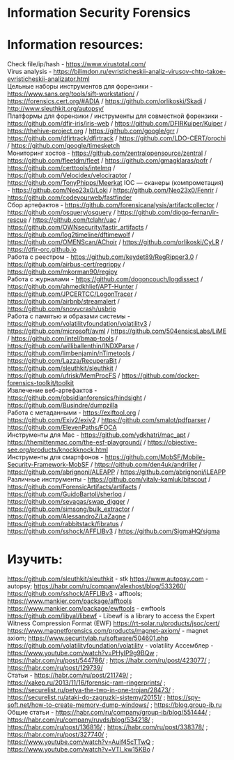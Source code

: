 # Information Security Forensics
# Information resources:
Check file/ip/hash - https://www.virustotal.com/<br>
Virus analysis - https://bilimdon.ru/evristicheskii-analiz-virusov-chto-takoe-evristicheskii-analizator.html<br>
Цельные наборы инструментов для форензики - https://www.sans.org/tools/sift-workstation/ / https://forensics.cert.org/#ADIA / https://github.com/orlikoski/Skadi / http://www.sleuthkit.org/autopsy/<br>
Платформы для форензики / инструменты для совместной форензики - https://github.com/dfir-iris/iris-web / https://github.com/DFIRKuiper/Kuiper / https://thehive-project.org / https://github.com/google/grr / https://github.com/dfirtrack/dfirtrack / https://github.com/LDO-CERT/orochi / https://github.com/google/timesketch<br>
Мониторинг хостов - https://github.com/zentralopensource/zentral / https://github.com/fleetdm/fleet / https://github.com/gmagklaras/pofr / https://github.com/certtools/intelmq / https://github.com/Velocidex/velociraptor / https://github.com/TonyPhipps/Meerkat
IOC — cканеры (компрометация) - https://github.com/Neo23x0/Loki / https://github.com/Neo23x0/Fenrir / https://github.com/codeyourweb/fastfinder<br>
Сбор артефактов - https://github.com/forensicanalysis/artifactcollector / https://github.com/osquery/osquery / https://github.com/diogo-fernan/ir-rescue / https://github.com/tclahr/uac / https://github.com/OWNsecurity/fastir_artifacts / https://github.com/log2timeline/dftimewolf / https://github.com/OMENScan/AChoir / https://github.com/orlikoski/CyLR / https://dfir-orc.github.io<br>
Работа с реестром - https://github.com/keydet89/RegRipper3.0 / https://github.com/airbus-cert/regrippy / https://github.com/mkorman90/regipy<br>
Работа с журналами - https://github.com/dogoncouch/logdissect / https://github.com/ahmedkhlief/APT-Hunter / https://github.com/JPCERTCC/LogonTracer / https://github.com/airbnb/streamalert / https://github.com/snovvcrash/usbrip <br>
Работа с памятью и образами системы - https://github.com/volatilityfoundation/volatility3 / https://github.com/microsoft/avml / https://github.com/504ensicsLabs/LiME / https://github.com/intel/bmap-tools / https://github.com/williballenthin/INDXParse / https://github.com/limbenjamin/nTimetools / https://github.com/Lazza/RecuperaBit / https://github.com/sleuthkit/sleuthkit / https://github.com/ufrisk/MemProcFS / https://github.com/docker-forensics-toolkit/toolkit <br>
Извлечение веб-артефактов - https://github.com/obsidianforensics/hindsight / https://github.com/Busindre/dumpzilla <br>
Работа с метаданными - https://exiftool.org / https://github.com/Exiv2/exiv2 / https://github.com/smalot/pdfparser / https://github.com/ElevenPaths/FOCA <br>
Инструменты для Mac - https://github.com/ydkhatri/mac_apt / https://themittenmac.com/the-esf-playground/ / https://objective-see.org/products/knockknock.html <br>
Инструменты для смартфонов - https://github.com/MobSF/Mobile-Security-Framework-MobSF / https://github.com/den4uk/andriller / https://github.com/abrignoni/ALEAPP / https://github.com/abrignoni/iLEAPP<br>
Различные инструменты - https://github.com/vitaly-kamluk/bitscout / https://github.com/ForensicArtifacts/artifacts / https://github.com/GuidoBartoli/sherloq / https://github.com/sevagas/swap_digger / https://github.com/simsong/bulk_extractor / https://github.com/AlessandroZ/LaZagne / https://github.com/rabbitstack/fibratus / https://github.com/sshock/AFFLIBv3 / https://github.com/SigmaHQ/sigma

# Изучить:
https://github.com/sleuthkit/sleuthkit - stk
https://www.autopsy.com - autopsy; https://habr.com/ru/company/alexhost/blog/533260/
https://github.com/sshock/AFFLIBv3 - afftools; https://www.mankier.com/package/afftools
https://www.mankier.com/package/ewftools - ewftools
https://github.com/libyal/libewf - Libewf is a library to access the Expert Witness Compression Format (EWF)
https://rt-solar.ru/products/jsoc/cert/
https://www.magnetforensics.com/products/magnet-axiom/ - magnet axiom; https://www.securitylab.ru/software/504601.php
https://github.com/volatilityfoundation/volatility - volatility
Ассемблер - https://www.youtube.com/watch?v=PHyIP9g9BQw ; https://habr.com/ru/post/544786/ ; https://habr.com/ru/post/423077/ ; https://habr.com/ru/post/129739/<br>
Статьи - https://habr.com/ru/post/211749/ ; https://xakep.ru/2013/11/16/forensic-ram-ringerprints/ ; 
https://securelist.ru/petya-the-two-in-one-trojan/28473/ ; https://securelist.ru/ataki-do-zagruzki-sistemy/20151/ ;
https://spy-soft.net/how-to-create-memory-dump-windows/ ; https://blog.group-ib.ru <br>
Общие статьи - https://habr.com/ru/company/group-ib/blog/551444/ ; https://habr.com/ru/company/ruvds/blog/534218/ ;
https://habr.com/ru/post/136816/ ; https://habr.com/ru/post/338378/ ; https://habr.com/ru/post/327740/ ; <br>
https://www.youtube.com/watch?v=Auif45cTTwQ ; https://www.youtube.com/watch?v=VTl_kw15KBo
/


